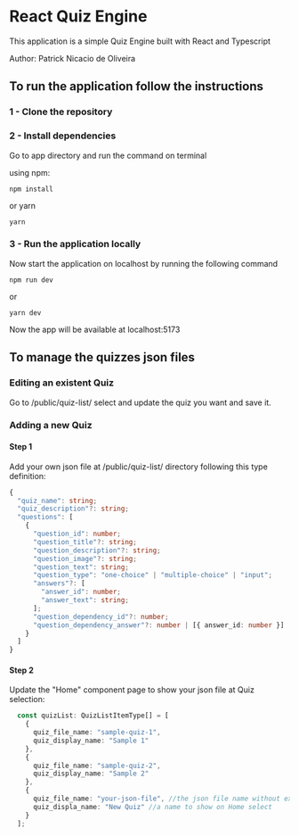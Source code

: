 # React Quiz Engine

This application is a simple Quiz Engine built with React and Typescript

Author: Patrick Nicacio de Oliveira


## To run the application follow the instructions

### 1 - Clone the repository

### 2 - Install dependencies

Go to app directory and run the command on terminal

using npm:
```
npm install
```
or yarn
```
yarn
```

### 3 - Run the application locally

Now start the application on localhost by running the following command

```
npm run dev
```
or
```
yarn dev
```

Now the app will be available at localhost:5173

## To manage the quizzes json files

### Editing an existent Quiz

Go to /public/quiz-list/ select and update the quiz you want and save it.

### Adding a new Quiz

#### Step 1
Add your own json file at /public/quiz-list/ directory following this type definition:

```typescript
{
  "quiz_name": string;
  "quiz_description"?: string;
  "questions": [
    {
      "question_id": number;
      "question_title"?: string;
      "question_description"?: string;
      "question_image"?: string;
      "question_text": string;
      "question_type": "one-choice" | "multiple-choice" | "input";
      "answers"?: [
        "answer_id": number;
        "answer_text": string;
      ];
      "question_dependency_id"?: number;
      "question_dependency_answer"?: number | [{ answer_id: number }] | string;
    }
  ]
}
```

#### Step 2
Update the "Home" component page to show your json file at Quiz selection:
```typescript
  const quizList: QuizListItemType[] = [
    {
      quiz_file_name: "sample-quiz-1",
      quiz_display_name: "Sample 1"
    },
    {
      quiz_file_name: "sample-quiz-2",
      quiz_display_name: "Sample 2"
    }, 
    {
      quiz_file_name: "your-json-file", //the json file name without extension
      quiz_displa_name: "New Quiz" //a name to show on Home select
    }
  ];
```
